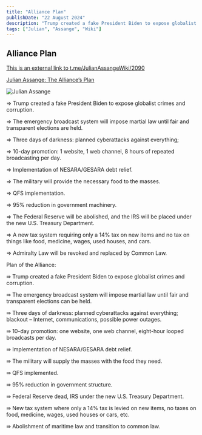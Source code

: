 ```yaml
---
title: "Alliance Plan"
publishDate: "22 August 2024"
description: "Trump created a fake President Biden to expose globalist crimes and corruption"
tags: ["Julian", "Assange", "Wiki"]
---
```


## Alliance Plan

[This is an external link to t.me/JulianAssangeWiki/2090](https://t.me/JulianAssangeWiki/2090)

[Julian Assange: The Alliance’s Plan](https://operationdisclosureofficial.com/2024/08/22/julian-assange-the-alliances-plan/)

![Julian Assange](https://i0.wp.com/operationdisclosureofficial.com/wp-content/uploads/2024/08/Julian-Assange.jpg?w=320&ssl=1 "Julian Assange:")

⇒ Trump created a fake President Biden to expose globalist crimes and corruption.

⇒ The emergency broadcast system will impose martial law until fair and transparent elections are held.

⇒ Three days of darkness: planned cyberattacks against everything;

⇒ 10-day promotion: 1 website, 1 web channel, 8 hours of repeated broadcasting per day.

⇒ Implementation of NESARA/GESARA debt relief.

⇒ The military will provide the necessary food to the masses.

⇒ QFS implementation.

⇒ 95% reduction in government machinery.

⇒ The Federal Reserve will be abolished, and the IRS will be placed under the new U.S. Treasury Department.

⇒ A new tax system requiring only a 14% tax on new items and no tax on things like food, medicine, wages, used houses, and cars.

⇒ Admiralty Law will be revoked and replaced by Common Law.

Plan of the Alliance:

⇛ Trump created a fake President Biden to expose globalist crimes and corruption.

⇛ The emergency broadcast system will impose martial law until fair and transparent elections can be held.

⇛ Three days of darkness: planned cyberattacks against everything; blackout – Internet, communications, possible power outages.

⇛ 10-day promotion: one website, one web channel, eight-hour looped broadcasts per day.

⇛ Implementation of NESARA/GESARA debt relief.

⇛ The military will supply the masses with the food they need.

⇛ QFS implemented.

⇛ 95% reduction in government structure.

⇛ Federal Reserve dead, IRS under the new U.S. Treasury Department.

⇛ New tax system where only a 14% tax is levied on new items, no taxes on food, medicine, wages, used houses or cars, etc.

⇛ Abolishment of maritime law and transition to common law.
